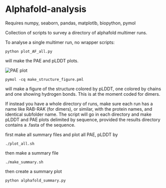 # Alphafold-analysis

Requires numpy, seaborn, pandas,  matplotlb, biopython, pymol

Collection of scripts to survey a directory of alphafold multimer runs.

To analyse a single multimer run, no wrapper scripts:

```
python plot_AF_all.py
```

will make the PAE and pLDDT plots.

![PAE plot](https://imgur.com/a/33xH3Bx)

```
pymol -cq make_structure_figure.pml
```
will make a figure of the structure colored by pLDDT, one colored by chains and one showing hydrogen bonds.
This is at the moment coded for dimers.

If instead you have a whole directory of runs, make sure each run has a name like RAB-RAK (for dimers), or similar, with the protein names, and identical subfolder name.
The script  will go in each directory and make pLDDT and PAE plots delimited by sequence, provided the results directory contains a .fasta of the sequence.

first make all summary files and plot all PAE, pLDDT by

```
./plot_all.sh
```
then make a summary file

```
./make_summary.sh
```
then create a summary plot

```
python alphafold_summary.py
```

